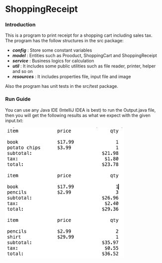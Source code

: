 # ShoppingReceipt

### Introduction
This is a program to print receipt for a shopping cart including sales tax.  
The program has the follow structures in the src package:  
 * ***config*** : Store some constant variables   
 * ***model*** : Entities such as Prooduct, ShoppingCart and ShoppingReceipt  
 * ***service*** : Business logics for calculation  
 * ***util*** : It includes some public utilities such as file reader, printer, helper and so on  
 * ***resources*** : It includes properties file, input file and image
 
 Also the program has unit tests in the src/test package.

### Run Guide
You can use any Java IDE (IntelliJ IDEA is best) to run the Output.java file, then you will get the following results as what we expect with the given input.txt:  

![Alt text](https://github.com/ongiao/ShoppingReceipt/blob/master/src/main/resources/public/output.png?raw=true)
